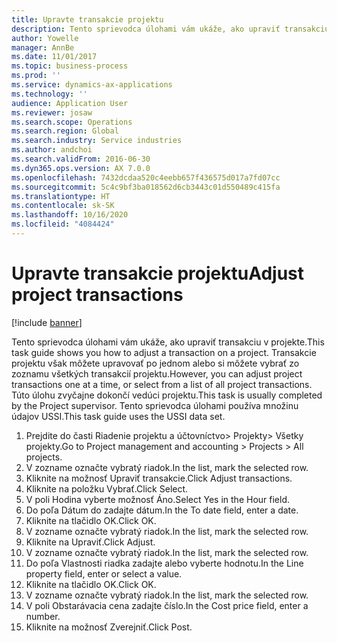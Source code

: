 ```yaml
---
title: Upravte transakcie projektu
description: Tento sprievodca úlohami vám ukáže, ako upraviť transakciu v projekte.
author: Yowelle
manager: AnnBe
ms.date: 11/01/2017
ms.topic: business-process
ms.prod: ''
ms.service: dynamics-ax-applications
ms.technology: ''
audience: Application User
ms.reviewer: josaw
ms.search.scope: Operations
ms.search.region: Global
ms.search.industry: Service industries
ms.author: andchoi
ms.search.validFrom: 2016-06-30
ms.dyn365.ops.version: AX 7.0.0
ms.openlocfilehash: 7432dcdaa520c4eebb657f436575d017a7fd07cc
ms.sourcegitcommit: 5c4c9bf3ba018562d6cb3443c01d550489c415fa
ms.translationtype: HT
ms.contentlocale: sk-SK
ms.lasthandoff: 10/16/2020
ms.locfileid: "4084424"
---
```

# <a name="adjust-project-transactions"></a><span data-ttu-id="80e28-103">Upravte transakcie projektu</span><span class="sxs-lookup"><span data-stu-id="80e28-103">Adjust project transactions</span></span>

[!include [banner](../../includes/banner.md)]

<span data-ttu-id="80e28-104">Tento sprievodca úlohami vám ukáže, ako upraviť transakciu v projekte.</span><span class="sxs-lookup"><span data-stu-id="80e28-104">This task guide shows you how to adjust a transaction on a project.</span></span> <span data-ttu-id="80e28-105">Transakcie projektu však môžete upravovať po jednom alebo si môžete vybrať zo zoznamu všetkých transakcií projektu.</span><span class="sxs-lookup"><span data-stu-id="80e28-105">However, you can adjust project transactions one at a time, or select from a list of all project transactions.</span></span> <span data-ttu-id="80e28-106">Túto úlohu zvyčajne dokončí vedúci projektu.</span><span class="sxs-lookup"><span data-stu-id="80e28-106">This task is usually completed by the Project supervisor.</span></span> <span data-ttu-id="80e28-107">Tento sprievodca úlohami používa množinu údajov USSI.</span><span class="sxs-lookup"><span data-stu-id="80e28-107">This task guide uses the USSI data set.</span></span>

1. <span data-ttu-id="80e28-108">Prejdite do časti Riadenie projektu a účtovníctvo> Projekty> Všetky projekty.</span><span class="sxs-lookup"><span data-stu-id="80e28-108">Go to Project management and accounting > Projects > All projects.</span></span> 
2. <span data-ttu-id="80e28-109">V zozname označte vybratý riadok.</span><span class="sxs-lookup"><span data-stu-id="80e28-109">In the list, mark the selected row.</span></span> 
3. <span data-ttu-id="80e28-110">Kliknite na možnosť Upraviť transakcie.</span><span class="sxs-lookup"><span data-stu-id="80e28-110">Click Adjust transactions.</span></span> 
4. <span data-ttu-id="80e28-111">Kliknite na položku Vybrať.</span><span class="sxs-lookup"><span data-stu-id="80e28-111">Click Select.</span></span> 
5. <span data-ttu-id="80e28-112">V poli Hodina vyberte možnosť Áno.</span><span class="sxs-lookup"><span data-stu-id="80e28-112">Select Yes in the Hour field.</span></span> 
6. <span data-ttu-id="80e28-113">Do poľa Dátum do zadajte dátum.</span><span class="sxs-lookup"><span data-stu-id="80e28-113">In the To date field, enter a date.</span></span> 
7. <span data-ttu-id="80e28-114">Kliknite na tlačidlo OK.</span><span class="sxs-lookup"><span data-stu-id="80e28-114">Click OK.</span></span> 
8. <span data-ttu-id="80e28-115">V zozname označte vybratý riadok.</span><span class="sxs-lookup"><span data-stu-id="80e28-115">In the list, mark the selected row.</span></span> 
9. <span data-ttu-id="80e28-116">Kliknite na Upraviť.</span><span class="sxs-lookup"><span data-stu-id="80e28-116">Click Adjust.</span></span> 
10. <span data-ttu-id="80e28-117">V zozname označte vybratý riadok.</span><span class="sxs-lookup"><span data-stu-id="80e28-117">In the list, mark the selected row.</span></span> 
11. <span data-ttu-id="80e28-118">Do poľa Vlastnosti riadka zadajte alebo vyberte hodnotu.</span><span class="sxs-lookup"><span data-stu-id="80e28-118">In the Line property field, enter or select a value.</span></span> 
12. <span data-ttu-id="80e28-119">Kliknite na tlačidlo OK.</span><span class="sxs-lookup"><span data-stu-id="80e28-119">Click OK.</span></span> 
13. <span data-ttu-id="80e28-120">V zozname označte vybratý riadok.</span><span class="sxs-lookup"><span data-stu-id="80e28-120">In the list, mark the selected row.</span></span> 
14. <span data-ttu-id="80e28-121">V poli Obstarávacia cena zadajte číslo.</span><span class="sxs-lookup"><span data-stu-id="80e28-121">In the Cost price field, enter a number.</span></span> 
15. <span data-ttu-id="80e28-122">Kliknite na možnosť Zverejniť.</span><span class="sxs-lookup"><span data-stu-id="80e28-122">Click Post.</span></span> 
